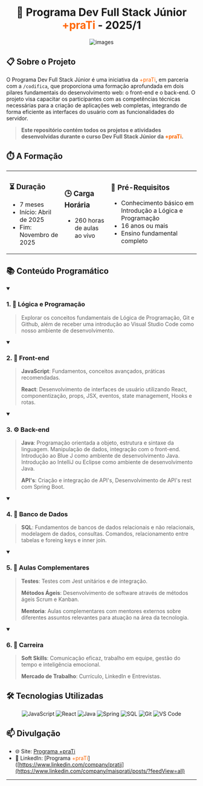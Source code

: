 <div align="center">

# 🚀 Programa Dev Full Stack Júnior <span style="color:#FF6600;">+praTi</span> - 2025/1

![images](https://github.com/user-attachments/assets/cab1722e-5ac6-4b2e-beac-64a90b3cdc06)

</div>

## 📋 Sobre o Projeto

O Programa Dev Full Stack Júnior é uma iniciativa da <span style="color:#FF6600;">+praTi</span>, em parceria com a `/codifica`, que proporciona uma formação aprofundada em dois pilares fundamentais do desenvolvimento web: o front-end e o back-end. O projeto visa capacitar os participantes com as competências técnicas necessárias para a criação de aplicações web completas, integrando de forma eficiente as interfaces do usuário com as funcionalidades do servidor.

> **Este repositório contém todos os projetos e atividades desenvolvidas durante o curso Dev Full Stack Júnior da <span style="color:#FF6600;">+praTi</span>.**

## ⏱️ A Formação

<table>
  <tr>
    <td>
      <h3>⏳ Duração</h3>
      <ul>
        <li>7 meses</li>
        <li>Início: Abril de 2025</li>
        <li>Fim: Novembro de 2025</li>
      </ul>
    </td>
    <td>
      <h3>🕒 Carga Horária</h3>
      <ul>
        <li>260 horas de aulas ao vivo</li>
      </ul>
    </td>
    <td>
      <h3>📝 Pré-Requisitos</h3>
      <ul>
        <li>Conhecimento básico em Introdução a Lógica e Programação</li>
        <li>16 anos ou mais</li>
        <li>Ensino fundamental completo</li>
      </ul>
    </td>
  </tr>
</table>

## 📚 Conteúdo Programático

<details open>
  <summary><h3>1. 🧠 Lógica e Programação</h3></summary>
  
  > Explorar os conceitos fundamentais de Lógica de Programação, Git e Github, além de receber uma introdução ao Visual Studio Code como nosso ambiente de desenvolvimento.
</details>

<details open>
  <summary><h3>2. 🎨 Front-end</h3></summary>
  
  > **JavaScript**: Fundamentos, conceitos avançados, práticas recomendadas.
  >
  > **React**: Desenvolvimento de interfaces de usuário utilizando React, componentização, props, JSX, eventos, state management, Hooks e rotas.
</details>

<details open>
  <summary><h3>3. ⚙️ Back-end</h3></summary>
  
  > **Java**: Programação orientada a objeto, estrutura e sintaxe da linguagem. Manipulação de dados, integração com o front-end. Introdução ao Blue J como ambiente de desenvolvimento Java. Introdução ao IntelliJ ou Eclipse como ambiente de desenvolvimento Java.
  >
  > **API's**: Criação e integração de API's, Desenvolvimento de API's rest com Spring Boot.
</details>

<details open>
  <summary><h3>4. 💾 Banco de Dados</h3></summary>
  
  > **SQL**: Fundamentos de bancos de dados relacionais e não relacionais, modelagem de dados, consultas. Comandos, relacionamento entre tabelas e foreing keys e inner join.
</details>

<details open>
  <summary><h3>5. 🔄 Aulas Complementares</h3></summary>
  
  > **Testes**: Testes com Jest unitários e de integração.
  >
  > **Métodos Ágeis**: Desenvolvimento de software através de métodos ágeis Scrum e Kanban.
  >
  > **Mentoria**: Aulas complementares com mentores externos sobre diferentes assuntos relevantes para atuação na área da tecnologia.
</details>

<details open>
  <summary><h3>6. 💼 Carreira</h3></summary>
  
  > **Soft Skills**: Comunicação eficaz, trabalho em equipe, gestão do tempo e inteligência emocional.
  >
  > **Mercado de Trabalho**: Currículo, LinkedIn e Entrevistas.
</details>

## 🛠️ Tecnologias Utilizadas

<div align="center">

![JavaScript](https://img.shields.io/badge/JavaScript-F7DF1E?style=for-the-badge&logo=javascript&logoColor=black)
![React](https://img.shields.io/badge/React-61DAFB?style=for-the-badge&logo=react&logoColor=black)
![Java](https://img.shields.io/badge/Java-ED8B00?style=for-the-badge&logo=openjdk&logoColor=white)
![Spring](https://img.shields.io/badge/Spring-6DB33F?style=for-the-badge&logo=spring&logoColor=white)
![SQL](https://img.shields.io/badge/SQL-4479A1?style=for-the-badge&logo=mysql&logoColor=white)
![Git](https://img.shields.io/badge/Git-F05032?style=for-the-badge&logo=git&logoColor=white)
![VS Code](https://img.shields.io/badge/VS_Code-007ACC?style=for-the-badge&logo=visual-studio-code&logoColor=white)

</div>

## 📫 Divulgação

- 🌐 Site: [Programa +praTi](https://curso.maisprati.com.br)
- 📱 LinkedIn: [Programa <span style="color:#FF6600;">+praTi</span>]([https://www.linkedin.com/company/pratij](https://www.linkedin.com/company/maisprati/posts/?feedView=all)

---

